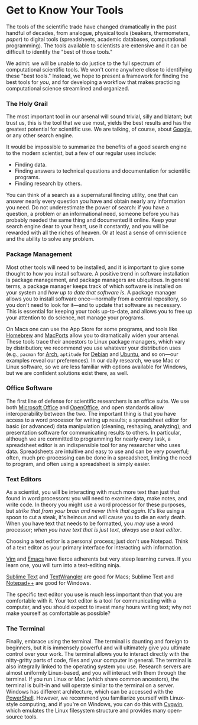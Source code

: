 Get to Know Your Tools
======================
The tools of the scientific trade have changed dramatically in the past handful of decades, from analogue, physical tools (beakers, thermometers, _paper_) to digital tools (spreadsheets, academic databases, computational programming). The tools available to scientists are extensive and it can be difficult to identify the "best of those tools."

We admit: we will be unable to do justice to the full spectrum of computational scientific tools. We won't come anywhere close to identifying these "best tools." Instead, we hope to present a framework for finding the best tools for _you_, and for developing a workflow that makes practicing computational science streamlined and organized.

### The Holy Grail
The most important tool in our arsenal will sound trivial, silly and blatant; but trust us, this is the tool that we use most, yields the best results and has the greatest potential for scientific use. We are talking, of course, about [Google](http://www.google.com), or any other search engine.

It would be impossible to summarize the benefits of a good search engine to the modern scientist, but a few of our regular uses include:

* Finding data.
* Finding answers to technical questions and documentation for scientific programs.
* Finding research by others.

You can think of a search as a supernatural finding utility, one that can answer nearly every question you have and obtain nearly any information you need. Do not underestimate the power of search: if you have a question, a problem or an informational need, someone before you has probably needed the same thing and documented it online. Keep your search engine dear to your heart, use it constantly, and you will be rewarded with all the riches of heaven. Or at least a sense of omniscience and the ability to solve any problem.

### Package Management
Most other tools will need to be installed, and it is important to give some thought to how you install software. A positive trend in software installation is package management, and package managers are ubiquitous. In general terms, a package manager keeps track of which software is installed on your system and _how up to date that software is_. A package manager allows you to install software once&mdash;normally from a central repository, so you don't need to look for it&mdash;and to update that software as necessary. This is essential for keeping your tools up-to-date, and allows you to free up your attention to do science, not manage your programs.

On Macs one can use the App Store for some programs, and tools like [Homebrew](http://brew.sh/) and [MacPorts](http://www.macports.org/) allow you to dramatically widen your arsenal. These tools trace their ancestors to Linux package managers, which vary by distribution; we recommend you use whatever your distribution uses (e.g., `pacman` for [Arch](https://www.archlinux.org/), `aptitude` for [Debian](http://www.debian.org/) and [Ubuntu](http://www.ubuntu.com/), and so on&mdash;our examples reveal our preferences). In our daily research, we use Mac or Linux software, so we are less familiar with options available for Windows, but we are confident solutions exist there, as well.

### Office Software
The first line of defense for scientific researchers is an office suite. We use both [Microsoft Office](TODO) and [OpenOffice](TODO), and open standards allow interoperability between the two. The important thing is that you have access to a word processor for writing up results; a spreadsheet editor for basic (or advanced) data manipulation (cleaning, reshaping, analyzing); and presentation software for communicating results to others. In particular, although we are committed to programming for nearly every task, a spreadsheet editor is an indispensible tool for any researcher who uses data. Spreadsheets are intuitive and easy to use and can be very powerful; often, much pre-processing can be done in a spreadsheet, limiting the need to program, and often using a spreadsheet is simply easier.

### Text Editors
As a scientist, you will be interacting with much more text than just that found in word processors: you will need to examine data, make notes, and write code. In theory you might use a word processor for these purposes, but _strike that from your brain and never think that again_. It's like using a spoon to cut a steak, it's heinous and will cause you to die an early death. When you have text that needs to be formatted, you _may_ use a word processor; _when you have text that is just text, always use a text editor_.

Choosing a text editor is a personal process; just don't use Notepad. Think of a text editor as your primary interface for interacting with information.

[Vim](http://www.vim.org/) and [Emacs](http://www.gnu.org/software/emacs/) have fierce adherents but very steep learning curves. If you learn one, you will turn into a text-editing ninja.

[Sublime Text](http://www.sublimetext.com/) and [TextWrangler](http://www.barebones.com/products/textwrangler/) are good for Macs; Sublime Text and [Notepad++](http://notepad-plus-plus.org/) are good for Windows.

The specific text editor you use is much less important than that you are comfortable with it. Your text editor is a tool for communicating with a computer, and you should expect to invest many hours writing text; why not make yourself as comfortable as possible?

### The Terminal
Finally, embrace using the terminal. The terminal is daunting and foreign to beginners, but it is immensely powerful and will ultimately give you ultimate control over your work. The terminal allows you to interact directly with the nitty-gritty parts of code, files and your computer in general. The terminal is also integrally linked to the operating system you use. Research servers are almost uniformly Linux-based, and you will interact with them through the terminal. If you run Linux or Mac (which share common ancestors), the terminal is built-in and will operate similar to the terminal on a server. Windows has different architecture, which can be accessed with the [PowerShell](TODO). However, we recommend you familiarize yourself with Linux-style computing, and if you're on Windows, you can do this with [Cygwin](TODO), which emulates the Linux filesystem structure and provides many open-source tools.
